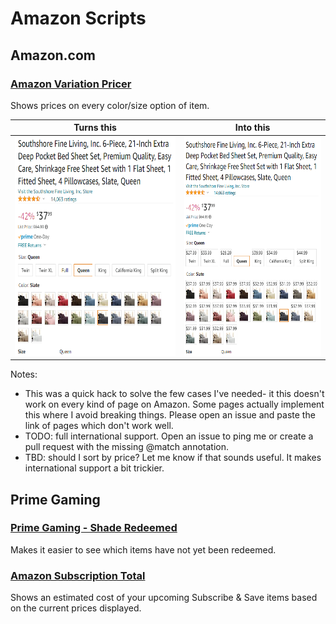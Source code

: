# Amazon Scripts

## Amazon.com

### [Amazon Variation Pricer](AmazonVariationPricer.user.js)
Shows prices on every color/size option of item.

|Turns this | Into this |
|---|---|
|<img src="img/AmazonVariationPricer-1_Before.png" height="350px">|<img src="img/AmazonVariationPricer-2_After.png" height="350px" >|

Notes:
* This was a quick hack to solve the few cases I've needed- it this doesn't work on every kind of page on Amazon. Some pages actually implement this where I avoid breaking things. Please open an issue and paste the link of pages which don't work well.
* TODO: full international support. Open an issue to ping me or create a pull request with the missing @match annotation.
* TBD: should I sort by price? Let me know if that sounds useful. It makes international support a bit trickier.

## Prime Gaming

### [Prime Gaming - Shade Redeemed](PrimeGaming-ShadeRedeemed.user.js)

Makes it easier to see which items have not yet been redeemed.

### [Amazon Subscription Total](AmazonSubscriptionTotal.user.js)

Shows an estimated cost of your upcoming Subscribe & Save items based on the current prices displayed.
